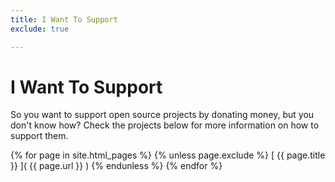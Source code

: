 ```yaml
---
title: I Want To Support
exclude: true

---
```

# I Want To Support

So you want to support open source projects by donating money, but you don't know how? Check the projects below for more information on how to support them.

{% for page in site.html_pages %}
  {% unless page.exclude %}
[ {{ page.title }} ]( {{ page.url }} )
  {% endunless %}
{% endfor %}
